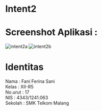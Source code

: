 # Intent2

# Screenshot Aplikasi : <br>
![intent2a](https://cloud.githubusercontent.com/assets/22524223/19876530/85a8c20a-a009-11e6-998e-6da66dc493d8.png)
![intent2b](https://cloud.githubusercontent.com/assets/22524223/19876531/85c506c2-a009-11e6-8e9b-9150771481cb.png)

# Identitas
Nama : Fani Ferina Sani <br>
Kelas : XII-R5 <br>
No.urut : 17 <br>
NIS : 4343/1241.063<br>
Sekolah : SMK Telkom Malang<br> 
